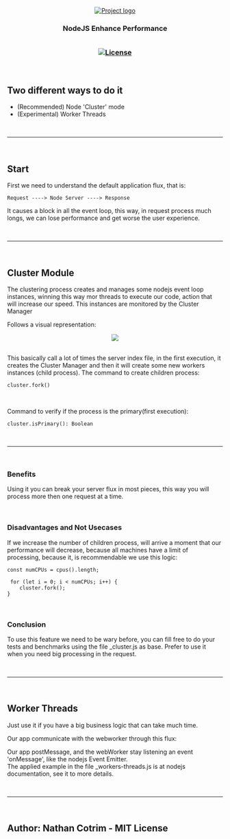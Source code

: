 <p align="center">
  <a href="" rel="noopener">
 <img src="https://www.luby.com.br/wp-content/uploads/2020/11/nodejs-luby.png" alt="Project logo"></a>
</p>

<h3 align="center">NodeJS Enhance Performance
<div align="center">
<br>

[![License](https://img.shields.io/badge/license-MIT-blue.svg)](/LICENSE)

</div>

<br>

## Two different ways to do it

- (Recommended) Node 'Cluster' mode
- (Experimental) Worker Threads
  
<br>
<hr>
<br>

## Start

First we need to understand the default application flux, that is:

```
Request ----> Node Server ----> Response
```

It causes a block in all the event loop, this way, in request process much longs, we can lose performance and get worse the user experience.

<br>
<hr>
<br>

## Cluster Module

The clustering process creates and manages some nodejs event loop instances, winning this way mor threads to execute our code, action that will increase our speed. This instances are monitored by the Cluster Manager

Follows a visual representation:

<div align="center">
<img src="https://miro.medium.com/max/412/1*1dzWfKzhph6oFhPjqj6x2g.png">
</div>

<br>

This basically call a lot of times the server index file, in the first execution, it creates the Cluster Manager and then it will create some new workers instances (child process). The command to create children process: 

```
cluster.fork()
```

<br>

Command to verify if the process is the primary(first execution):

```
cluster.isPrimary(): Boolean
```

<br>
<hr>
<br>

### Benefits
Using it you can break your server flux in most pieces, this way you will process more then one request at a time.

<br>


### Disadvantages and Not Usecases
If we increase the number of children process, will arrive a moment that our performance will decrease, because all machines have a limit of processing, because it, is recommendable we use this logic:

```
const numCPUs = cpus().length;

 for (let i = 0; i < numCPUs; i++) {
    cluster.fork();
}
```

<br>

### Conclusion
To use this feature we need to be wary before, you can fill free to do your tests and benchmarks using the file _cluster.js as base. Prefer to use it when you need big processing in the request.

<br>
<hr>
<br>

## Worker Threads
Just use it if you have a big business logic that can take much time.

Our app communicate with the webworker through this flux:

Our app postMessage, and the webWorker stay listening an event 'onMessage', like the nodejs Event Emitter. <br>
The applied example in the file _workers-threads.js is at nodejs documentation, see it to more details.

<br>
<hr>
<br>

## Author: Nathan Cotrim - MIT License
